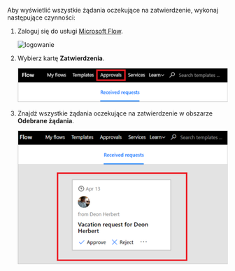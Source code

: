 Aby wyświetlić wszystkie żądania oczekujące na zatwierdzenie, wykonaj następujące czynności:

1. Zaloguj się do usługi [Microsoft Flow](https://flow.microsoft.com).
   
    ![logowanie](media/modern-approvals/sign-in.png)
2. Wybierz kartę **Zatwierdzenia**.
   
    ![karta zatwierdzenia](media/modern-approvals/approvals-tab.png)
3. Znajdź wszystkie żądania oczekujące na zatwierdzenie w obszarze **Odebrane żądania**.
   
    ![oczekujące żądania](media/modern-approvals/pending-requests.png)


